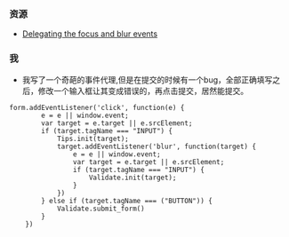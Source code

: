 ### 资源
+ [Delegating the focus and blur events](http://www.quirksmode.org/blog/archives/2008/04/delegating_the.html)

### 我

+ 我写了一个奇葩的事件代理,但是在提交的时候有一个bug，全部正确填写之后，修改一个输入框让其变成错误的，再点击提交，居然能提交。
```
form.addEventListener('click', function(e) {
        e = e || window.event;
        var target = e.target || e.srcElement;
        if (target.tagName === "INPUT") {
            Tips.init(target);
            target.addEventListener('blur', function(target) {
                e = e || window.event;
                var target = e.target || e.srcElement;
                if (target.tagName === "INPUT") {
                    Validate.init(target);
                }
            })
        } else if (target.tagName === ("BUTTON")) {
            Validate.submit_form()
        }
    })
```